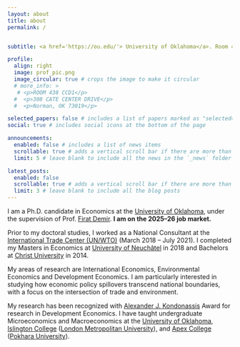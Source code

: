 ```yaml
---
layout: about
title: about
permalink: /


subtitle: <a href='https://ou.edu/'> University of Oklahoma</a>. Room 438 CCD1, 308 Cate Center Drive, Norman, OK 73019 U.S.A.

profile:
  align: right
  image: prof_pic.png
  image_circular: true # crops the image to make it circular
  # more_info: >
   # <p>ROOM 438 CCD1</p>
  #  <p>308 CATE CENTER DRIVE</p>
  #  <p>Norman, OK 73019</p>

selected_papers: false # includes a list of papers marked as "selected={true}"
social: true # includes social icons at the bottom of the page

announcements:
  enabled: false # includes a list of news items
  scrollable: true # adds a vertical scroll bar if there are more than 3 news items
  limit: 5 # leave blank to include all the news in the `_news` folder

latest_posts:
  enabled: false
  scrollable: true # adds a vertical scroll bar if there are more than 3 new posts items
  limit: 3 # leave blank to include all the blog posts
---
```

I am a Ph.D. candidate in Economics at the [University of Oklahoma](https://ou.edu/), under the supervision of Prof. [Firat Demir](https://firatdemir.oucreate.com/). 
<strong>I am on the 2025–26 job market.</strong>

Prior to my doctoral studies, I worked as a National Consultant at the [International Trade Center (UN/WTO)](https://www.intracen.org/) (March 2018 – July 2021). I completed my Masters in Economics at [University of Neuchâtel](https://www.unine.ch/) in 2018 and Bachelors at [Christ University](https://www.christuniversity.in/) in 2014.

My areas of research are International Economics, Environmental Economics and Development Economics. I am particularly interested in studying how economic policy spillovers transcend national boundaries,  with a focus on the intersection of trade and environment.

My research has been recognized with [Alexander J. Kondonassis](https://www.ohehs.org/hof/alexanderkondonassis.html) Award for research in Development Economics. I have taught undergraduate Microeconomics and Macroeconomics at the [University of Oklahoma](https://ou.edu/), [Islington College](https://islington.edu.np/) ([London Metropolitan University](https://www.londonmet.ac.uk/)), and [Apex College](https://apexcollege.edu.np/) ([Pokhara University](https://pu.edu.np/)).
